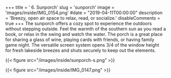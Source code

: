 +++
title = ' 6. Sunporch'
slug = 'sunporch'
image = 'images/inside/IMG_0154.png'
#date = "2019-04-11T00:00:00"
description = 'Breezy, open air space to relax, read, or socialize.'
disableComments = true
+++
The sunporch offers a cozy spot to experience the outdoors without stepping outside. Feel the warmth of the southern sun as you read a book, or relax in the swing and watch the water. The porch is a great place for sharing a glass of wine, playing cards with friends, or having family game night. The versatile screen system opens 3/4 of the window height for fresh lakeside breezes and shuts securely to keep out the elements.

{{< figure src="/images/inside/sunporch-s.png" >}}

{{< figure src="/images/inside/IMG_0147.png" >}}
